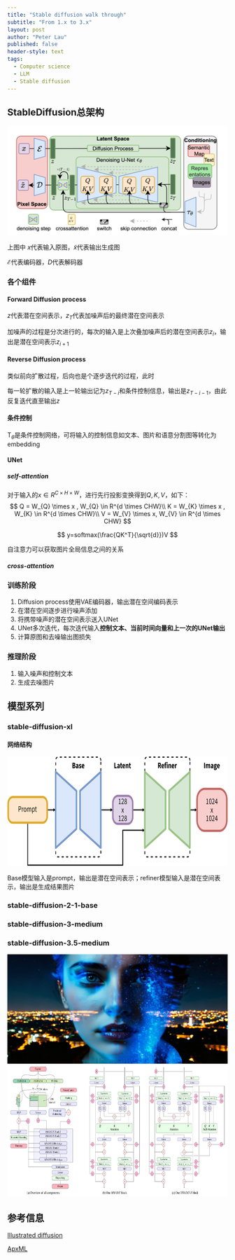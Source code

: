 ```yaml
---
title: "Stable diffusion walk through"
subtitle: "From 1.x to 3.x"
layout: post
author: "Peter Lau"
published: false
header-style: text
tags:
  - Computer science
  - LLM
  - Stable diffusion
---
```



## StableDiffusion总架构

<div>
  <img class="shadow" src="/img/stable_diffusion/stable_diffusion_arch.png" width="800" height="250" alt="sd arch">
</div>

上图中
$x$代表输入原图，$\tilde{x}$代表输出生成图

$\mathcal{E}$代表编码器，$D$代表解码器

### 各个组件
#### Forward Diffusion process

$z$代表潜在空间表示，$z_{T}$代表加噪声后的最终潜在空间表示

加噪声的过程是分次进行的，每次的输入是上次叠加噪声后的潜在空间表示$z_{i}$，输出是潜在空间表示$z_{i+1}$

#### Reverse Diffusion process

类似前向扩散过程，后向也是个逐步迭代的过程，此时

每一轮扩散的输入是上一轮输出记为$z_{T-i}$和条件控制信息，输出是$z_{T-i-1}$，由此反复迭代直至输出$z$

#### 条件控制

T$_\theta$是条件控制网络，可将输入的控制信息如文本、图片和语意分割图等转化为embedding

#### UNet

##### self-attention

对于输入的$x \in R^{C \times H \times W}$，进行先行投影变换得到$Q,K,V$，如下：
$$
Q = W_{Q} \times x , W_{Q} \in R^{d \times CHW}\\
K = W_{K} \times x , W_{K} \in R^{d \times CHW}\\
V = W_{V} \times x, W_{V} \in R^{d \times CHW}
$$

$$
y=softmax(\frac{QK^T}{\sqrt{d}})V
$$

自注意力可以获取图片全局信息之间的关系

##### cross-attention


### 训练阶段

1. Diffusion process使用VAE编码器，输出潜在空间编码表示
2. 在潜在空间逐步进行噪声添加
3. 将携带噪声的潜在空间表示送入UNet
4. UNet多次迭代，每次迭代输入**控制文本、当前时间向量和上一次的UNet输出**
5. 计算原图和去噪输出图损失

### 推理阶段

1. 输入噪声和控制文本
2. 生成去噪图片

## 模型系列
### stable-diffusion-xl
#### 网络结构

<div>
  <img class="shadow" src="/img/stable_diffusion/sd_xl_1_0.png" width="800" height="250" alt="XL pipeline">
</div>

Base模型输入是prompt，输出是潜在空间表示；refiner模型输入是潜在空间表示，输出是生成结果图片

### stable-diffusion-2-1-base

### stable-diffusion-3-medium

### stable-diffusion-3.5-medium

<div>
  <img class="shadow" src="/img/stable_diffusion/sd3.5_medium_demo.jpg" width="800" height="250" alt="sd 3.5 medium">
</div>

<div>
  <img class="shadow" src="/img/stable_diffusion/mmdit-x.png" width="800" height="300" alt="sd 3.5 medium">
</div>


## 参考信息

[Illustrated diffusion](https://jalammar.github.io/illustrated-stable-diffusion/?utm_source=chatgpt.com)

[ApxML](https://apxml.com/courses/advanced-diffusion-architectures/chapter-2-advanced-unet-architectures/unet-attention-mechanisms)




